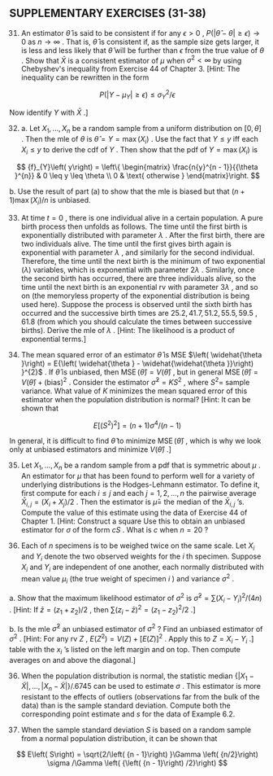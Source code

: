 ## SUPPLEMENTARY EXERCISES (31-38)

31. An estimator $\widehat{\theta }$ is said to be consistent if for any $\epsilon > 0$ , $P\left( {\left| {\widehat{\theta } - \theta }\right| \geq \epsilon }\right) \rightarrow 0$ as $n \rightarrow \infty$ . That is, $\widehat{\theta }$ is consistent if, as the sample size gets larger, it is less and less likely that $\widehat{\theta }$ will be further than $\epsilon$ from the true value of $\theta$ . Show that $\bar{X}$ is a consistent estimator of $\mu$ when ${\sigma }^{2} < \infty$ by using Chebyshev's inequality from Exercise 44 of Chapter 3. [Hint: The inequality can be rewritten in the form

$$
P\left( {\left| {Y - {\mu }_{Y}}\right| \geq \epsilon }\right) \leq {\sigma }_{Y}^{2}/\epsilon
$$

Now identify $Y$ with $\bar{X}$ .]

32. a. Let ${X}_{1},\ldots ,{X}_{n}$ be a random sample from a uniform distribution on $\left\lbrack {0,\theta }\right\rbrack$ . Then the mle of $\theta$ is $\widehat{\theta } = Y = \max \left( {X}_{i}\right)$ . Use the fact that $Y \leq y$ iff each ${X}_{i} \leq y$ to derive the cdf of $Y$ . Then show that the pdf of $Y = \max \left( {X}_{i}\right)$ is

$$
{f}_{Y}\left( y\right) = \left\{ \begin{matrix} \frac{n{y}^{n - 1}}{{\theta }^{n}} & 0 \leq y \leq \theta \\ 0 & \text{ otherwise } \end{matrix}\right.
$$

b. Use the result of part (a) to show that the mle is biased but that $\left( {n + 1}\right) \max \left( {X}_{i}\right) /n$ is unbiased.

33. At time $t = 0$ , there is one individual alive in a certain population. A pure birth process then unfolds as follows. The time until the first birth is exponentially distributed with parameter $\lambda$ . After the first birth, there are two individuals alive. The time until the first gives birth again is exponential with parameter $\lambda$ , and similarly for the second individual. Therefore, the time until the next birth is the minimum of two exponential $\left( \lambda \right)$ variables, which is exponential with parameter ${2\lambda }$ . Similarly, once the second birth has occurred, there are three individuals alive, so the time until the next birth is an exponential rv with parameter ${3\lambda }$ , and so on (the memoryless property of the exponential distribution is being used here). Suppose the process is observed until the sixth birth has occurred and the successive birth times are ${25.2},{41.7},{51.2},{55.5},{59.5}$ , 61.8 (from which you should calculate the times between successive births). Derive the mle of $\lambda$ . [Hint: The likelihood is a product of exponential terms.]

34. The mean squared error of an estimator $\widehat{\theta }$ is MSE $\left( \widehat{\theta }\right) = E{\left( \widehat{\theta } - \widehat{\widehat{\theta }}\right) }^{2}$ . If $\widehat{\theta }$ is unbiased, then $\operatorname{MSE}\left( \widehat{\theta }\right) = V\left( \widehat{\theta }\right)$ , but in general $\operatorname{MSE}\left( \widehat{\theta }\right) = V\left( \widehat{\theta }\right) + {\left( \text{bias}\right) }^{2}$ . Consider the estimator ${\widehat{\sigma }}^{2} = K{S}^{2}$ , where ${S}^{2} =$ sample variance. What value of $K$ minimizes the mean squared error of this estimator when the population distribution is normal? [Hint: It can be shown that

$$
E\left\lbrack {\left( {S}^{2}\right) }^{2}\right\rbrack = \left( {n + 1}\right) {\sigma }^{4}/\left( {n - 1}\right)
$$

In general, it is difficult to find $\widehat{\theta }$ to minimize $\operatorname{MSE}\left( \widehat{\theta }\right)$ , which is why we look only at unbiased estimators and minimize $V\left( \widehat{\theta }\right)$ .]

35. Let ${X}_{1},\ldots ,{X}_{n}$ be a random sample from a pdf that is symmetric about $\mu$ . An estimator for $\mu$ that has been found to perform well for a variety of underlying distributions is the Hodges-Lehmann estimator. To define it, first compute for each $i \leq j$ and each $j = 1,2,\ldots , n$ the pairwise average ${\bar{X}}_{i, j} = \left( {{X}_{i} + {X}_{j}}\right) /2$ . Then the estimator is $\widehat{\mu } =$ the median of the ${\bar{X}}_{i, j}$ ’s. Compute the value of this estimate using the data of Exercise 44 of Chapter 1. [Hint: Construct a square Use this to obtain an unbiased estimator for $\sigma$ of the form ${cS}$ . What is $c$ when $n = {20}$ ?

38. Each of $n$ specimens is to be weighed twice on the same scale. Let ${X}_{i}$ and ${Y}_{i}$ denote the two observed weights for the $i$ th specimen. Suppose ${X}_{i}$ and ${Y}_{i}$ are independent of one another, each normally distributed with mean value ${\mu }_{i}$ (the true weight of specimen $i$ ) and variance ${\sigma }^{2}$ .

a. Show that the maximum likelihood estimator of ${\sigma }^{2}$ is ${\widehat{\sigma }}^{2} = \sum {\left( {X}_{i} - {Y}_{i}\right) }^{2}/\left( {4n}\right)$ . [Hint: If $\bar{z} = \left( {{z}_{1} + {z}_{2}}\right) /2$ , then $\sum {\left( {z}_{i} - \bar{z}\right) }^{2} = {\left( {z}_{1} - {z}_{2}\right) }^{2}/2$ .]

b. Is the mle ${\widehat{\sigma }}^{2}$ an unbiased estimator of ${\sigma }^{2}$ ? Find an unbiased estimator of ${\sigma }^{2}$ . [Hint: For any rv $Z$ , $E\left( {Z}^{2}\right) = V\left( Z\right) + {\left\lbrack E\left( Z\right) \right\rbrack }^{2}$ . Apply this to $Z = {X}_{i} - {Y}_{i}$ .] table with the ${x}_{i}$ ’s listed on the left margin and on top. Then compute averages on and above the diagonal.]

36. When the population distribution is normal, the statistic median $\left\{ {\left| {{X}_{1} - \widetilde{X}}\right| ,\ldots ,\left| {{X}_{n} - \widetilde{X}}\right| }\right\} /{.6745}$ can be used to estimate $\sigma$ . This estimator is more resistant to the effects of outliers (observations far from the bulk of the data) than is the sample standard deviation. Compute both the corresponding point estimate and $s$ for the data of Example 6.2.

37. When the sample standard deviation $S$ is based on a random sample from a normal population distribution, it can be shown that

$$
E\left( S\right) = \sqrt{2/\left( {n - 1}\right) }\Gamma \left( {n/2}\right) \sigma /\Gamma \left( {\left( {n - 1}\right) /2}\right)
$$